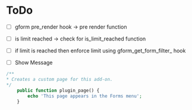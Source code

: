# ToDo

- [ ] gform pre_render hook $\rightarrow$ pre render function
- [ ] is limit reached $\rightarrow$ check for is_limit_reached function
- [ ] if limit is reached then enforce limit using gform_get_form_filter_ hook
- [ ] Show Message 





```php
/**
* Creates a custom page for this add-on.
*/
    public function plugin_page() {
        echo 'This page appears in the Forms menu';
    }
```

